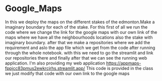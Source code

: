 # Google_Maps
In this we deploy the maps on the different stakes of the edmonton.Make a imaginary boundary for each of the stake. For this first of all we run the code where we change the link for the google maps with our own link of the maps where we have all the neighbourhoods locations also the stake with imaginary boundary. after that we make a repositories where we add the requirement and aslo the app file which we get from the code after running through the whole notebook. with this we need to go the streamlit and link our repositories there and finally after that we can see the running web application. I'm also providing my web application https://appmaps-fppjcc83pmus2ewkrcjrhs.streamlit.app/ This code is provided in the class we just modify that code with our own link to the google maps
